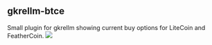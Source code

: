 gkrellm-btce
------------

Small plugin for gkrellm showing current buy options for LiteCoin and FeatherCoin.
![](images/gkbtce.png?raw=true)
